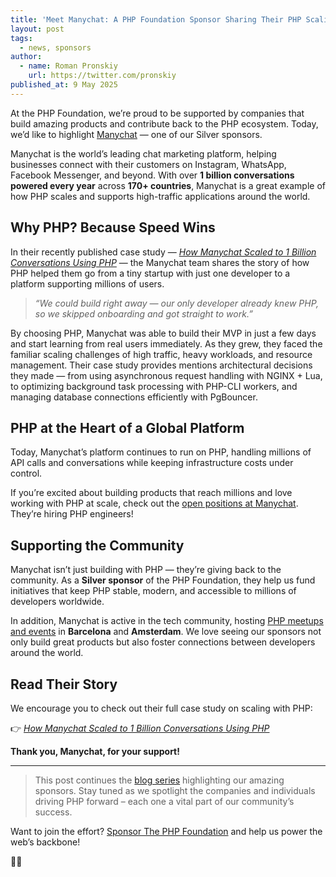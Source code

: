 ```yaml
---
title: 'Meet Manychat: A PHP Foundation Sponsor Sharing Their PHP Scaling Journey'
layout: post
tags:
  - news, sponsors
author:
  - name: Roman Pronskiy
    url: https://twitter.com/pronskiy
published_at: 9 May 2025
---
```


At the PHP Foundation, we’re proud to be supported by companies that build amazing products and contribute back to the PHP ecosystem. Today, we’d like to highlight [Manychat](https://manychat.com/) — one of our Silver sponsors.

Manychat is the world’s leading chat marketing platform, helping businesses connect with their customers on Instagram, WhatsApp, Facebook Messenger, and beyond. With over **1 billion conversations powered every year** across **170+ countries**, Manychat is a great example of how PHP scales and supports high-traffic applications around the world.

## Why PHP? Because Speed Wins

In their recently published case study — _[How Manychat Scaled to 1 Billion Conversations Using PHP](https://medium.com/manychat-engineering/how-manychat-scaled-to-1-billion-conversations-using-php-a-startups-guide-to-smart-tech-choices-781c74f16f23)_ — the Manychat team shares the story of how PHP helped them go from a tiny startup with just one developer to a platform supporting millions of users.

> _“We could build right away — our only developer already knew PHP, so we skipped onboarding and got straight to work.”_

By choosing PHP, Manychat was able to build their MVP in just a few days and start learning from real users immediately. As they grew, they faced the familiar scaling challenges of high traffic, heavy workloads, and resource management. Their case study provides mentions architectural decisions they made — from using asynchronous request handling with NGINX + Lua, to optimizing background task processing with PHP-CLI workers, and managing database connections efficiently with PgBouncer.

## PHP at the Heart of a Global Platform

Today, Manychat’s platform continues to run on PHP, handling millions of API calls and conversations while keeping infrastructure costs under control.

If you’re excited about building products that reach millions and love working with PHP at scale, check out the [open positions at Manychat](https://careers.manychat.com/positions). They’re hiring PHP engineers!

## Supporting the Community

Manychat isn’t just building with PHP — they’re giving back to the community. As a **Silver sponsor** of the PHP Foundation, they help us fund initiatives that keep PHP stable, modern, and accessible to millions of developers worldwide.

In addition, Manychat is active in the tech community, hosting [PHP meetups and events](https://www.eventbrite.com/o/manychat-46565622503) in **Barcelona** and **Amsterdam**. We love seeing our sponsors not only build great products but also foster connections between developers around the world.

## Read Their Story

We encourage you to check out their full case study on scaling with PHP:

👉 _[How Manychat Scaled to 1 Billion Conversations Using PHP](https://medium.com/manychat-engineering/how-manychat-scaled-to-1-billion-conversations-using-php-a-startups-guide-to-smart-tech-choices-781c74f16f23)_


**Thank you, Manychat, for your support!**

---

> This post continues the [blog series](https://thephp.foundation/blog/tag/sponsors/) highlighting our amazing sponsors. Stay tuned as we spotlight the companies and individuals driving PHP forward – each one a vital part of our community’s success.

Want to join the effort? [Sponsor The PHP Foundation](https://thephp.foundation/sponsor/) and help us power the web’s backbone!

🐘💜


